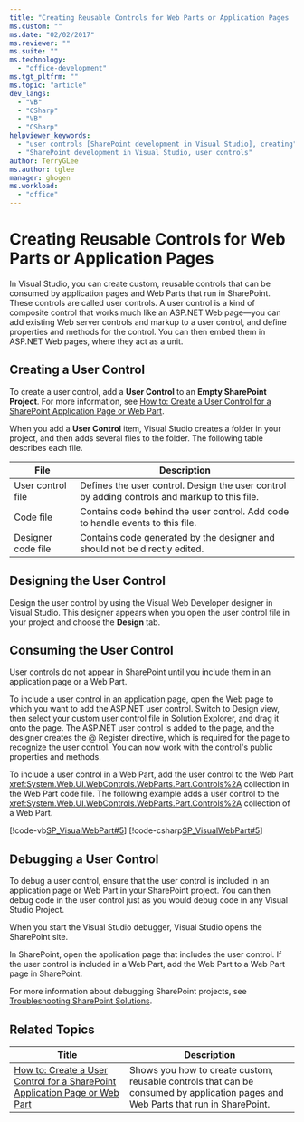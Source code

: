 ```yaml
---
title: "Creating Reusable Controls for Web Parts or Application Pages | Microsoft Docs"
ms.custom: ""
ms.date: "02/02/2017"
ms.reviewer: ""
ms.suite: ""
ms.technology: 
  - "office-development"
ms.tgt_pltfrm: ""
ms.topic: "article"
dev_langs: 
  - "VB"
  - "CSharp"
  - "VB"
  - "CSharp"
helpviewer_keywords: 
  - "user controls [SharePoint development in Visual Studio], creating"
  - "SharePoint development in Visual Studio, user controls"
author: TerryGLee
ms.author: tglee
manager: ghogen
ms.workload: 
  - "office"
---
```

# Creating Reusable Controls for Web Parts or Application Pages
  In Visual Studio, you can create custom, reusable controls that can be consumed by application pages and Web Parts that run in SharePoint. These controls are called user controls. A user control is a kind of composite control that works much like an ASP.NET Web page—you can add existing Web server controls and markup to a user control, and define properties and methods for the control. You can then embed them in ASP.NET Web pages, where they act as a unit.  
  
## Creating a User Control  
 To create a user control, add a **User Control** to an **Empty SharePoint Project**. For more information, see [How to: Create a User Control for a SharePoint Application Page or Web Part](../sharepoint/how-to-create-a-user-control-for-a-sharepoint-application-page-or-web-part.md).  
  
 When you add a **User Control** item, Visual Studio creates a folder in your project, and then adds several files to the folder. The following table describes each file.  
  
|File|Description|  
|----------|-----------------|  
|User control file|Defines the user control. Design the user control by adding controls and markup to this file.|  
|Code file|Contains code behind the user control. Add code to handle events to this file.|  
|Designer code file|Contains code generated by the designer and should not be directly edited.|  
  
## Designing the User Control  
 Design the user control by using the Visual Web Developer designer in Visual Studio. This designer appears when you open the user control file in your project and choose the **Design** tab.  

## Consuming the User Control  
 User controls do not appear in SharePoint until you include them in an application page or a Web Part.  
  
 To include a user control in an application page, open the Web page to which you want to add the ASP.NET user control. Switch to Design view, then select your custom user control file in Solution Explorer, and drag it onto the page. The ASP.NET user control is added to the page, and the designer creates the @ Register directive, which is required for the page to recognize the user control. You can now work with the control's public properties and methods.  
  
 To include a user control in a Web Part, add the user control to the Web Part <xref:System.Web.UI.WebControls.WebParts.Part.Controls%2A> collection in the Web Part code file. The following example adds a user control to the <xref:System.Web.UI.WebControls.WebParts.Part.Controls%2A> collection of a Web Part.  
  
 [!code-vb[SP_VisualWebPart#5](../sharepoint/codesnippet/VisualBasic/sp_visualwebpart.vb/visualwebpart1/visualwebpart1.vb#5)]
 [!code-csharp[SP_VisualWebPart#5](../sharepoint/codesnippet/CSharp/sp_visualwebpart.cs/visualwebpart1/visualwebpart1.cs#5)]  
  
## Debugging a User Control  
 To debug a user control, ensure that the user control is included in an application page or Web Part in your SharePoint project. You can then debug code in the user control just as you would debug code in any Visual Studio Project.  
  
 When you start the Visual Studio debugger, Visual Studio opens the SharePoint site.  
  
 In SharePoint, open the application page that includes the user control. If the user control is included in a Web Part, add the Web Part to a Web Part page in SharePoint.  
  
 For more information about debugging SharePoint projects, see [Troubleshooting SharePoint Solutions](../sharepoint/troubleshooting-sharepoint-solutions.md).  
  
## Related Topics  
  
|Title|Description|  
|-----------|-----------------|  
|[How to: Create a User Control for a SharePoint Application Page or Web Part](../sharepoint/how-to-create-a-user-control-for-a-sharepoint-application-page-or-web-part.md)|Shows you how to create custom, reusable controls that can be consumed by application pages and Web Parts that run in SharePoint.|  
  
  